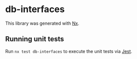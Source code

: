 # db-interfaces

This library was generated with [Nx](https://nx.dev).

## Running unit tests

Run `nx test db-interfaces` to execute the unit tests via [Jest](https://jestjs.io).
